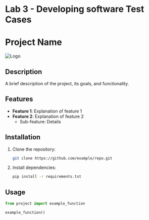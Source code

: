 # Lab 3 - Developing software Test Cases 
# Project Name

![Logo](https://example.com/logo.png)

## Description
A brief description of the project, its goals, and functionality.

## Features
* **Feature 1**: Explanation of feature 1
* **Feature 2**: Explanation of feature 2
  * Sub-feature: Details

## Installation
1. Clone the repository:
    ```bash
    git clone https://github.com/example/repo.git
    ```
2. Install dependencies:
    ```bash
    pip install -r requirements.txt
    ```

## Usage
```python
from project import example_function

example_function()